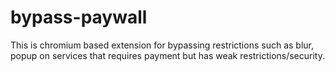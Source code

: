 # bypass-paywall
This is chromium based extension for bypassing restrictions such as blur, popup on services that requires payment but has weak restrictions/security.
